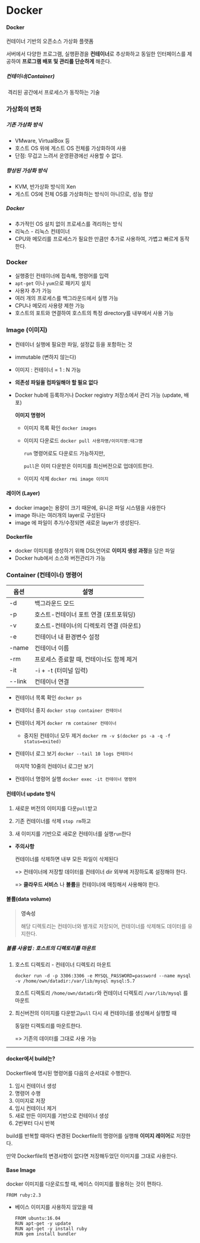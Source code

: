 # Docker



#### Docker

컨테이너 기반의 오픈소스 가상화 플랫폼

서버에서 다양한 프로그램, 실행환경을 **컨테이너**로 추상화하고 동일한 인터페이스를 제공하여 **프로그램 배포 및 관리를 단순하게** 해준다.

##### 컨테이너(Container)

​	격리된 공간에서 프로세스가 동작하는 기술



### 가상화의 변화

##### 기존 가상화 방식

- VMware, VirtualBox 등
- 호스트 OS 위에 게스트 OS 전체를 가상화하여 사용
- 단점: 무겁고 느려서 운영환경에선 사용할 수 없다.

##### 향상된 가상화 방식

- KVM, 반가상화 방식의 Xen
- 게스트 OS에 전체 OS를 가상화하는 방식이 아니므로, 성능 향상

##### Docker

- 추가적인 OS 설치 없이 프로세스를 격리하는 방식
- 리눅스 - 리눅스 컨테이너
- CPU와 메모리를 프로세스가 필요한 만큼만 추가로 사용하여, 가볍고 빠르게 동작한다.



### Docker

- 실행중인 컨테이너에 접속해, 명령어를 입력
- `apt-get` 이나 `yum`으로 패키지 설치
- 사용자 추가 가능
- 여러 개의 프로세스를 백그라운드에서 실행 가능
- CPU나 메모리 사용량 제한 가능
- 호스트의 포트와 연결하여 호스트의 특정 directory를 내부에서 사용 가능



### Image (이미지)

- 컨테이너 실행에 필요한 파일, 설정값 등을 포함하는 것

- immutable (변하지 않는다) 

- 이미지 : 컨테이너 = 1 : N 가능

- **의존성 파일을 컴파일해야 할 필요 없다**

- Docker hub에 등록하거나 Docker registry 저장소에서 관리 가능 (update, 배포)

  

  **이미지 명령어**

  - 이미지 목록 확인 `docker images`

  - 이미지 다운로드 `docker pull 사용자명/이미지명:태그명`

    `run` 명령어로도 다운로드 가능하지만,

    `pull`은 이미 다운받은 이미지를 최신버전으로 업데이트한다.

  - 이미지 삭제 `docker rmi image 이미지`



#### 레이어 (Layer)

- docker image는 용량이 크기 때문에, 유니온 파일 시스템을 사용한다
- image 하나는 여러개의 layer로 구성된다
- image 에 파일이 추가/수정되면 새로운 layer가 생성된다.



#### Dockerfile

- docker 이미지를 생성하기 위해 DSL언어로 **이미지 생성 과정**을 담은 파일
- Docker hub에서 소스와 버전관리가 가능



### Container (컨테이너) 명령어

| 옵션   | 설명                                     |
| ------ | ---------------------------------------- |
| -d     | 백그라운드 모드                          |
| -p     | 호스트-컨테이너 포트 연결 (포트포워딩)   |
| -v     | 호스트-컨테이너의 디렉토리 연결 (마운트) |
| -e     | 컨테이너 내 환경변수 설정                |
| -name  | 컨테이너 이름                            |
| -rm    | 프로세스 종료할 때, 컨테이너도 함께 제거 |
| -it    | -i + -t (터미널 입력)                    |
| --link | 컨테이너 연결                            |

- 컨테이너 목록 확인 `docker ps`

- 컨테이너 중지 `docker stop container 컨테이너` 

- 컨테이너 제거 `docker rm container 컨테이너`

  - 중지된 컨테이너 모두 제거 `docker rm -v $(docker ps -a -q -f status=exited)`

- 컨테이너 로그 보기 `docker --tail 10 logs 컨테이너`

  마지막 10줄의 컨테이너 로그만 보기

- 컨테이너 명령어 실행 `docker exec -it 컨테이너 명령어`



#### 컨테이너 update 방식

1. 새로운 버전의 이미지를 다운`pull`받고 

2. 기존 컨테이너를 삭제 `stop rm`하고

3. 새 이미지를 기반으로 새로운 컨테이너를 실행`run`한다

- **주의사항**

  컨테이너를 삭제하면 내부 모든 파일이 삭제된다

  => 컨테이너에 저장할 데이터를 컨테이너 dir 외부에 저장하도록 설정해야 한다.

  => **클라우드 서비스** 나 **볼륨**을 컨테이너에 매칭해서 사용해야 한다.



#### 볼륨(data volume)

> **영속성**
>
> 해당 디렉토리는 컨테이너와 별개로 저장되어, 컨테이너를 삭제해도 데이터를 유지한다. 

##### 볼륨 사용법 : 호스트의 디렉토리를 마운트

1. 호스트 디렉토리 - 컨테이너 디렉토리 마운트

   ```
   docker run -d -p 3306:3306 -e MYSQL_PASSWORD=password --name mysql
   -v /home/own/datadir:/var/lib/mysql mysql:5.7
   ```

   호스트 디렉토리 `/home/own/datadir`와 컨테이너 디렉토리 `/var/lib/mysql` 를 마운트

2. 최신버전의 이미지를 다운받고`pull` 다시 새 컨테이너를 생성해서 실행할 때

   동일한 디렉토리를 마운트한다.

   => 기존의 데이터를 그대로 사용 가능



------



#### docker에서 build는?

Dockerfile에 명시된 명령어를 다음의 순서대로 수행한다.

1. 임시 컨테이너 생성
2. 명령어 수행
3. 이미지로 저장
4. 임시 컨테이너 제거
5. 새로 만든 이미지를 기반으로 컨테이너 생성
6. 2번부터 다시 반복

build를 반복할 때마다 변경된 Dockerfile의 명령어를 실행해 **이미지 레이어**로 저장한다.

만약 Dockerfile의 변경사항이 없다면 저장해두었던 이미지를 그대로 사용한다.



#### Base Image

docker 이미지를 다운로드할 때, 베이스 이미지를 활용하는 것이 편하다.

```
FROM ruby:2.3
```

- 베이스 이미지를 사용하지 않았을 때

  ```
  FROM ubuntu:16.04
  RUN apt-get -y update
  RUN apt-get -y install ruby
  RUN gem install bundler
  ```

  